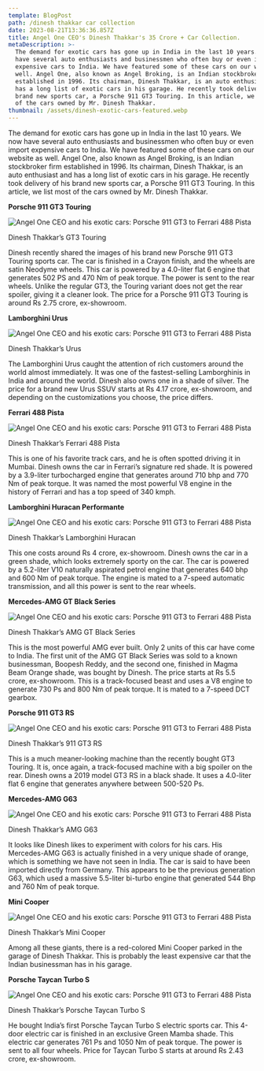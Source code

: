 ```yaml
---
template: BlogPost
path: /dinesh thakkar car collection
date: 2023-08-21T13:36:36.857Z
title: Angel One CEO's Dinesh Thakkar's 35 Crore + Car Collection.
metaDescription: >-
  The demand for exotic cars has gone up in India in the last 10 years. We now
  have several auto enthusiasts and businessmen who often buy or even import
  expensive cars to India. We have featured some of these cars on our website as
  well. Angel One, also known as Angel Broking, is an Indian stockbroker firm
  established in 1996. Its chairman, Dinesh Thakkar, is an auto enthusiast and
  has a long list of exotic cars in his garage. He recently took delivery of his
  brand new sports car, a Porsche 911 GT3 Touring. In this article, we list most
  of the cars owned by Mr. Dinesh Thakkar.
thumbnail: /assets/dinesh-exotic-cars-featured.webp
---
```

The demand for exotic cars has gone up in India in the last 10 years. We now have several auto enthusiasts and businessmen who often buy or even import expensive cars to India. We have featured some of these cars on our website as well. Angel One, also known as Angel Broking, is an Indian stockbroker firm established in 1996. Its chairman, Dinesh Thakkar, is an auto enthusiast and has a long list of exotic cars in his garage. He recently took delivery of his brand new sports car, a Porsche 911 GT3 Touring. In this article, we list most of the cars owned by Mr. Dinesh Thakkar.

**Porsche 911 GT3 Touring**

![Angel One CEO and his exotic cars: Porsche 911 GT3 to Ferrari 488 Pista](https://www.cartoq.com/wp-content/uploads/2023/08/dinesh-exotic-cars-1.jpg)

Dinesh Thakkar’s GT3 Touring

Dinesh recently shared the images of his brand new Porsche 911 GT3 Touring sports car. The car is finished in a Crayon finish, and the wheels are satin Neodyme wheels. This car is powered by a 4.0-liter flat 6 engine that generates 502 PS and 470 Nm of peak torque. The power is sent to the rear wheels. Unlike the regular GT3, the Touring variant does not get the rear spoiler, giving it a cleaner look. The price for a Porsche 911 GT3 Touring is around Rs 2.75 crore, ex-showroom.

**Lamborghini Urus**

![Angel One CEO and his exotic cars: Porsche 911 GT3 to Ferrari 488 Pista](https://www.cartoq.com/wp-content/uploads/2023/08/dinesh-exotic-cars-8.jpg)

Dinesh Thakkar’s Urus

The Lamborghini Urus caught the attention of rich customers around the world almost immediately. It was one of the fastest-selling Lamborghinis in India and around the world. Dinesh also owns one in a shade of silver. The price for a brand new Urus SSUV starts at Rs 4.17 crore, ex-showroom, and depending on the customizations you choose, the price differs.

**Ferrari 488 Pista**

![Angel One CEO and his exotic cars: Porsche 911 GT3 to Ferrari 488 Pista](https://www.cartoq.com/wp-content/uploads/2023/08/dinesh-exotic-cars-2.jpg)

Dinesh Thakkar’s Ferrari 488 Pista

This is one of his favorite track cars, and he is often spotted driving it in Mumbai. Dinesh owns the car in Ferrari’s signature red shade. It is powered by a 3.9-liter turbocharged engine that generates around 710 bhp and 770 Nm of peak torque. It was named the most powerful V8 engine in the history of Ferrari and has a top speed of 340 kmph.

**Lamborghini Huracan Performante**

![Angel One CEO and his exotic cars: Porsche 911 GT3 to Ferrari 488 Pista](https://www.cartoq.com/wp-content/uploads/2023/08/dinesh-exotic-cars-5.jpg)

Dinesh Thakkar’s Lamborghini Huracan

This one costs around Rs 4 crore, ex-showroom. Dinesh owns the car in a green shade, which looks extremely sporty on the car. The car is powered by a 5.2-liter V10 naturally aspirated petrol engine that generates 640 bhp and 600 Nm of peak torque. The engine is mated to a 7-speed automatic transmission, and all this power is sent to the rear wheels.

**Mercedes-AMG GT Black Series**

![Angel One CEO and his exotic cars: Porsche 911 GT3 to Ferrari 488 Pista](https://www.cartoq.com/wp-content/uploads/2023/08/dinesh-exotic-cars-3.jpg)

Dinesh Thakkar’s AMG GT Black Series

This is the most powerful AMG ever built. Only 2 units of this car have come to India. The first unit of the AMG GT Black Series was sold to a known businessman, Boopesh Reddy, and the second one, finished in Magma Beam Orange shade, was bought by Dinesh. The price starts at Rs 5.5 crore, ex-showroom. This is a track-focused beast and uses a V8 engine to generate 730 Ps and 800 Nm of peak torque. It is mated to a 7-speed DCT gearbox.

**Porsche 911 GT3 RS**

![Angel One CEO and his exotic cars: Porsche 911 GT3 to Ferrari 488 Pista](https://www.cartoq.com/wp-content/uploads/2023/08/dinesh-exotic-cars-6.jpg)

Dinesh Thakkar’s 911 GT3 RS

This is a much meaner-looking machine than the recently bought GT3 Touring. It is, once again, a track-focused machine with a big spoiler on the rear. Dinesh owns a 2019 model GT3 RS in a black shade. It uses a 4.0-liter flat 6 engine that generates anywhere between 500-520 Ps.

**Mercedes-AMG G63**

![Angel One CEO and his exotic cars: Porsche 911 GT3 to Ferrari 488 Pista](https://www.cartoq.com/wp-content/uploads/2023/08/dinesh-exotic-cars-4.jpg)

Dinesh Thakkar’s AMG G63

It looks like Dinesh likes to experiment with colors for his cars. His Mercedes-AMG G63 is actually finished in a very unique shade of orange, which is something we have not seen in India. The car is said to have been imported directly from Germany. This appears to be the previous generation G63, which used a massive 5.5-liter bi-turbo engine that generated 544 Bhp and 760 Nm of peak torque.

**Mini Cooper**

![Angel One CEO and his exotic cars: Porsche 911 GT3 to Ferrari 488 Pista](https://www.cartoq.com/wp-content/uploads/2023/08/dinesh-exotic-cars-9.jpg)

Dinesh Thakkar’s Mini Cooper

Among all these giants, there is a red-colored Mini Cooper parked in the garage of Dinesh Thakkar. This is probably the least expensive car that the Indian businessman has in his garage.

**Porsche Taycan Turbo S**

![Angel One CEO and his exotic cars: Porsche 911 GT3 to Ferrari 488 Pista](https://www.cartoq.com/wp-content/uploads/2023/08/dinesh-exotic-cars-7.jpg)

Dinesh Thakkar’s Porsche Taycan Turbo S

He bought India’s first Porsche Taycan Turbo S electric sports car. This 4-door electric car is finished in an exclusive Green Mamba shade. This electric car generates 761 Ps and 1050 Nm of peak torque. The power is sent to all four wheels. Price for Taycan Turbo S starts at around Rs 2.43 crore, ex-showroom.
